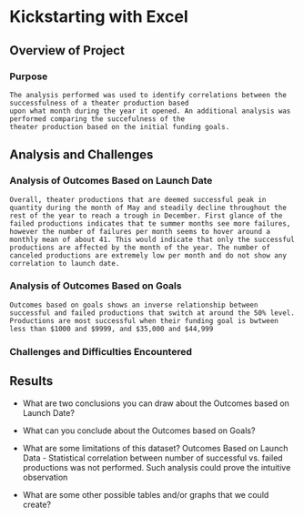 # Kickstarting with Excel

## Overview of Project

### Purpose
    The analysis performed was used to identify correlations between the successfulness of a theater production based 
    upon what month during the year it opened. An additional analysis was performed comparing the succefulness of the 
    theater production based on the initial funding goals.
## Analysis and Challenges

### Analysis of Outcomes Based on Launch Date
    Overall, theater productions that are deemed successful peak in quantity during the month of May and steadily decline throughout the rest of the year to reach a trough in December. First glance of the failed productions indicates that te summer months see more failures, however the number of failures per month seems to hover around a monthly mean of about 41. This would indicate that only the successful productions are affected by the month of the year. The number of canceled productions are extremely low per month and do not show any correlation to launch date.
### Analysis of Outcomes Based on Goals
    Outcomes based on goals shows an inverse relationship between successful and failed productions that switch at around the 50% level. Productions are most successful when their funding goal is bwtween less than $1000 and $9999, and $35,000 and $44,999
### Challenges and Difficulties Encountered

## Results

- What are two conclusions you can draw about the Outcomes based on Launch Date?

- What can you conclude about the Outcomes based on Goals?

- What are some limitations of this dataset?
     Outcomes Based on Launch Data - Statistical correlation between number of successful vs. failed productions was not performed. Such analysis could prove the intuitive observation
- What are some other possible tables and/or graphs that we could create?

